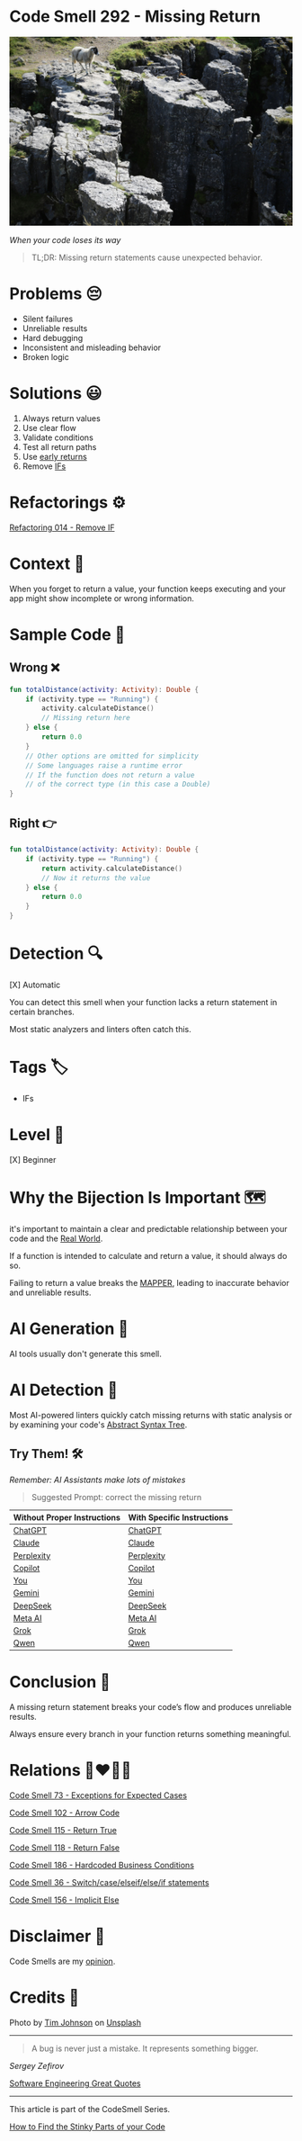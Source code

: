 # Code Smell 292 - Missing Return

![Code Smell 292 - Missing Return](Code%20Smell%20292%20-%20Missing%20Return.jpg)

*When your code loses its way*

> TL;DR: Missing return statements cause unexpected behavior.

# Problems 😔

- Silent failures
- Unreliable results
- Hard debugging
- Inconsistent and misleading behavior
- Broken logic

# Solutions 😃

1. Always return values
2. Use clear flow
3. Validate conditions
4. Test all return paths
5. Use [early returns](https://github.com/mcsee/Software-Design-Articles/tree/main/Articles/Code%20Smells/Code%20Smell%20156%20-%20Implicit%20Else/readme.md)
6. Remove [IFs](https://github.com/mcsee/Software-Design-Articles/tree/main/Articles/Refactorings/Refactoring%20014%20-%20Remove%20IF/readme.md)

# Refactorings ⚙️

[Refactoring 014 - Remove IF](https://github.com/mcsee/Software-Design-Articles/tree/main/Articles/Refactorings/Refactoring%20014%20-%20Remove%20IF/readme.md)

# Context 💬

When you forget to return a value, your function keeps executing and your app might show incomplete or wrong information.

# Sample Code 📖

## Wrong ❌

<!-- [Gist Url](https://gist.github.com/mcsee/85ddf9b20f667119b5a7d57a512ee1c1) -->

```kotlin
fun totalDistance(activity: Activity): Double {
    if (activity.type == "Running") {
        activity.calculateDistance() 
        // Missing return here
    } else {
        return 0.0
    }
    // Other options are omitted for simplicity
    // Some languages raise a runtime error 
    // If the function does not return a value
    // of the correct type (in this case a Double)
}
```

## Right 👉

<!-- [Gist Url](https://gist.github.com/mcsee/f979ec3c11052161c87d9498a9e641a9) -->

```kotlin
fun totalDistance(activity: Activity): Double {
    if (activity.type == "Running") {
        return activity.calculateDistance() 
        // Now it returns the value
    } else {
        return 0.0
    }
}
```

# Detection 🔍

[X] Automatic 

You can detect this smell when your function lacks a return statement in certain branches. 

Most static analyzers and linters often catch this.

# Tags 🏷️

- IFs

# Level 🔋

[X] Beginner

# Why the Bijection Is Important 🗺️

it's important to maintain a clear and predictable relationship
between your code and the [Real World](https://github.com/mcsee/Software-Design-Articles/tree/main/Articles/Theory/The%20One%20and%20Only%20Software%20Design%20Principle/readme.md).

If a function is intended to calculate and return a value, it should always do so.  

Failing to return a value breaks the [MAPPER](https://github.com/mcsee/Software-Design-Articles/tree/main/Articles/Theory/What%20is%20(wrong%20with)%20software/readme.md), leading to inaccurate behavior and unreliable results.

# AI Generation 🤖

AI tools usually don't generate this smell.

# AI Detection 🥃

Most AI-powered linters quickly catch missing returns with static analysis or by examining your code's [Abstract Syntax Tree](https://en.wikipedia.org/wiki/Abstract_syntax_tree).

## Try Them! 🛠

*Remember: AI Assistants make lots of mistakes*

> Suggested Prompt: correct the missing return

| Without Proper Instructions    | With Specific Instructions |
| -------- | ------- |
| [ChatGPT](https://chat.openai.com/?q=Correct+and+explain+this+code%3A+%60%60%60kotlin%0D%0Afun+totalDistance%28activity%3A+Activity%29%3A+Double+%7B%0D%0A++++if+%28activity.type+%3D%3D+%22Running%22%29+%7B%0D%0A++++++++activity.calculateDistance%28%29+%0D%0A++++++++%2F%2F+Missing+return+here%0D%0A++++%7D+else+%7B%0D%0A++++++++return+0.0%0D%0A++++%7D%0D%0A++++%2F%2F+Other+options+are+omitted+for+simplicity%0D%0A++++%2F%2F+Some+languages+raise+a+runtime+error+%0D%0A++++%2F%2F+If+the+function+does+not+return+a+value%0D%0A++++%2F%2F+of+the+correct+type+%28in+this+case+a+Double%29%0D%0A%7D%0D%0A%60%60%60) | [ChatGPT](https://chat.openai.com/?q=correct+the+missing+return%3A+%60%60%60kotlin%0D%0Afun+totalDistance%28activity%3A+Activity%29%3A+Double+%7B%0D%0A++++if+%28activity.type+%3D%3D+%22Running%22%29+%7B%0D%0A++++++++activity.calculateDistance%28%29+%0D%0A++++++++%2F%2F+Missing+return+here%0D%0A++++%7D+else+%7B%0D%0A++++++++return+0.0%0D%0A++++%7D%0D%0A++++%2F%2F+Other+options+are+omitted+for+simplicity%0D%0A++++%2F%2F+Some+languages+raise+a+runtime+error+%0D%0A++++%2F%2F+If+the+function+does+not+return+a+value%0D%0A++++%2F%2F+of+the+correct+type+%28in+this+case+a+Double%29%0D%0A%7D%0D%0A%60%60%60) |
| [Claude](https://claude.ai/new?q=Correct+and+explain+this+code%3A+%60%60%60kotlin%0D%0Afun+totalDistance%28activity%3A+Activity%29%3A+Double+%7B%0D%0A++++if+%28activity.type+%3D%3D+%22Running%22%29+%7B%0D%0A++++++++activity.calculateDistance%28%29+%0D%0A++++++++%2F%2F+Missing+return+here%0D%0A++++%7D+else+%7B%0D%0A++++++++return+0.0%0D%0A++++%7D%0D%0A++++%2F%2F+Other+options+are+omitted+for+simplicity%0D%0A++++%2F%2F+Some+languages+raise+a+runtime+error+%0D%0A++++%2F%2F+If+the+function+does+not+return+a+value%0D%0A++++%2F%2F+of+the+correct+type+%28in+this+case+a+Double%29%0D%0A%7D%0D%0A%60%60%60) | [Claude](https://claude.ai/new?q=correct+the+missing+return%3A+%60%60%60kotlin%0D%0Afun+totalDistance%28activity%3A+Activity%29%3A+Double+%7B%0D%0A++++if+%28activity.type+%3D%3D+%22Running%22%29+%7B%0D%0A++++++++activity.calculateDistance%28%29+%0D%0A++++++++%2F%2F+Missing+return+here%0D%0A++++%7D+else+%7B%0D%0A++++++++return+0.0%0D%0A++++%7D%0D%0A++++%2F%2F+Other+options+are+omitted+for+simplicity%0D%0A++++%2F%2F+Some+languages+raise+a+runtime+error+%0D%0A++++%2F%2F+If+the+function+does+not+return+a+value%0D%0A++++%2F%2F+of+the+correct+type+%28in+this+case+a+Double%29%0D%0A%7D%0D%0A%60%60%60) |
| [Perplexity](https://www.perplexity.ai/?q=Correct+and+explain+this+code%3A+%60%60%60kotlin%0D%0Afun+totalDistance%28activity%3A+Activity%29%3A+Double+%7B%0D%0A++++if+%28activity.type+%3D%3D+%22Running%22%29+%7B%0D%0A++++++++activity.calculateDistance%28%29+%0D%0A++++++++%2F%2F+Missing+return+here%0D%0A++++%7D+else+%7B%0D%0A++++++++return+0.0%0D%0A++++%7D%0D%0A++++%2F%2F+Other+options+are+omitted+for+simplicity%0D%0A++++%2F%2F+Some+languages+raise+a+runtime+error+%0D%0A++++%2F%2F+If+the+function+does+not+return+a+value%0D%0A++++%2F%2F+of+the+correct+type+%28in+this+case+a+Double%29%0D%0A%7D%0D%0A%60%60%60) | [Perplexity](https://www.perplexity.ai/?q=correct+the+missing+return%3A+%60%60%60kotlin%0D%0Afun+totalDistance%28activity%3A+Activity%29%3A+Double+%7B%0D%0A++++if+%28activity.type+%3D%3D+%22Running%22%29+%7B%0D%0A++++++++activity.calculateDistance%28%29+%0D%0A++++++++%2F%2F+Missing+return+here%0D%0A++++%7D+else+%7B%0D%0A++++++++return+0.0%0D%0A++++%7D%0D%0A++++%2F%2F+Other+options+are+omitted+for+simplicity%0D%0A++++%2F%2F+Some+languages+raise+a+runtime+error+%0D%0A++++%2F%2F+If+the+function+does+not+return+a+value%0D%0A++++%2F%2F+of+the+correct+type+%28in+this+case+a+Double%29%0D%0A%7D%0D%0A%60%60%60) |
| [Copilot](https://www.bing.com/chat?showconv=1&sendquery=1&q=Correct+and+explain+this+code%3A+%60%60%60kotlin%0D%0Afun+totalDistance%28activity%3A+Activity%29%3A+Double+%7B%0D%0A++++if+%28activity.type+%3D%3D+%22Running%22%29+%7B%0D%0A++++++++activity.calculateDistance%28%29+%0D%0A++++++++%2F%2F+Missing+return+here%0D%0A++++%7D+else+%7B%0D%0A++++++++return+0.0%0D%0A++++%7D%0D%0A++++%2F%2F+Other+options+are+omitted+for+simplicity%0D%0A++++%2F%2F+Some+languages+raise+a+runtime+error+%0D%0A++++%2F%2F+If+the+function+does+not+return+a+value%0D%0A++++%2F%2F+of+the+correct+type+%28in+this+case+a+Double%29%0D%0A%7D%0D%0A%60%60%60) | [Copilot](https://www.bing.com/chat?showconv=1&sendquery=1&q=correct+the+missing+return%3A+%60%60%60kotlin%0D%0Afun+totalDistance%28activity%3A+Activity%29%3A+Double+%7B%0D%0A++++if+%28activity.type+%3D%3D+%22Running%22%29+%7B%0D%0A++++++++activity.calculateDistance%28%29+%0D%0A++++++++%2F%2F+Missing+return+here%0D%0A++++%7D+else+%7B%0D%0A++++++++return+0.0%0D%0A++++%7D%0D%0A++++%2F%2F+Other+options+are+omitted+for+simplicity%0D%0A++++%2F%2F+Some+languages+raise+a+runtime+error+%0D%0A++++%2F%2F+If+the+function+does+not+return+a+value%0D%0A++++%2F%2F+of+the+correct+type+%28in+this+case+a+Double%29%0D%0A%7D%0D%0A%60%60%60) |
| [You](https://you.com/search?q=Correct+and+explain+this+code%3A+%60%60%60kotlin%0D%0Afun+totalDistance%28activity%3A+Activity%29%3A+Double+%7B%0D%0A++++if+%28activity.type+%3D%3D+%22Running%22%29+%7B%0D%0A++++++++activity.calculateDistance%28%29+%0D%0A++++++++%2F%2F+Missing+return+here%0D%0A++++%7D+else+%7B%0D%0A++++++++return+0.0%0D%0A++++%7D%0D%0A++++%2F%2F+Other+options+are+omitted+for+simplicity%0D%0A++++%2F%2F+Some+languages+raise+a+runtime+error+%0D%0A++++%2F%2F+If+the+function+does+not+return+a+value%0D%0A++++%2F%2F+of+the+correct+type+%28in+this+case+a+Double%29%0D%0A%7D%0D%0A%60%60%60) | [You](https://you.com/search?q=correct+the+missing+return%3A+%60%60%60kotlin%0D%0Afun+totalDistance%28activity%3A+Activity%29%3A+Double+%7B%0D%0A++++if+%28activity.type+%3D%3D+%22Running%22%29+%7B%0D%0A++++++++activity.calculateDistance%28%29+%0D%0A++++++++%2F%2F+Missing+return+here%0D%0A++++%7D+else+%7B%0D%0A++++++++return+0.0%0D%0A++++%7D%0D%0A++++%2F%2F+Other+options+are+omitted+for+simplicity%0D%0A++++%2F%2F+Some+languages+raise+a+runtime+error+%0D%0A++++%2F%2F+If+the+function+does+not+return+a+value%0D%0A++++%2F%2F+of+the+correct+type+%28in+this+case+a+Double%29%0D%0A%7D%0D%0A%60%60%60) |
| [Gemini](https://gemini.google.com/) | [Gemini](https://gemini.google.com/) | 
| [DeepSeek](https://chat.deepseek.com/) | [DeepSeek](https://chat.deepseek.com/) | 
| [Meta AI](https://www.meta.ai/chat) | [Meta AI](https://www.meta.ai/) | 
| [Grok](https://grok.com/) | [Grok](https://grok.com/) | 
| [Qwen](https://chat.qwen.ai/) | [Qwen](https://chat.qwen.ai/) | 

# Conclusion 🏁

A missing return statement breaks your code’s flow and produces unreliable results. 

Always ensure every branch in your function returns something meaningful.

# Relations 👩‍❤️‍💋‍👨

[Code Smell 73 - Exceptions for Expected Cases](https://github.com/mcsee/Software-Design-Articles/tree/main/Articles/Code%20Smells/Code%20Smell%2073%20-%20Exceptions%20for%20Expected%20Cases/readme.md)

[Code Smell 102 - Arrow Code](https://github.com/mcsee/Software-Design-Articles/tree/main/Articles/Code%20Smells/Code%20Smell%20102%20-%20Arrow%20Code/readme.md)

[Code Smell 115 - Return True](https://github.com/mcsee/Software-Design-Articles/tree/main/Articles/Code%20Smells/Code%20Smell%20115%20-%20Return%20True/readme.md)

[Code Smell 118 - Return False](https://github.com/mcsee/Software-Design-Articles/tree/main/Articles/Code%20Smells/Code%20Smell%20118%20-%20Return%20False/readme.md)

[Code Smell 186 - Hardcoded Business Conditions](https://github.com/mcsee/Software-Design-Articles/tree/main/Articles/Code%20Smells/Code%20Smell%20186%20-%20Hardcoded%20Business%20Conditions/readme.md)

[Code Smell 36 - Switch/case/elseif/else/if statements](https://github.com/mcsee/Software-Design-Articles/tree/main/Articles/Code%20Smells/Code%20Smell%2036%20-%20Switch%20case%20elseif%20else%20if%20statements/readme.md)

[Code Smell 156 - Implicit Else](https://github.com/mcsee/Software-Design-Articles/tree/main/Articles/Code%20Smells/Code%20Smell%20156%20-%20Implicit%20Else/readme.md)

# Disclaimer 📘

Code Smells are my [opinion](https://github.com/mcsee/Software-Design-Articles/tree/main/Articles/Blogging/I%20Wrote%20More%20than%2090%20Articles%20on%202021%20Here%20is%20What%20I%20Learned/readme.md).

# Credits 🙏

Photo by [Tim Johnson](https://unsplash.com/@mangofantasy) on [Unsplash](https://unsplash.com/photos/white-and-gray-animal-on-gray-rocky-mountain-during-daytime-ywIZ8ZYxzWU)
         
* * *

> A bug is never just a mistake. It represents something bigger.

_Sergey Zefirov_
 
[Software Engineering Great Quotes](https://github.com/mcsee/Software-Design-Articles/tree/main/Articles/Quotes/Software%20Engineering%20Great%20Quotes/readme.md)

* * *

This article is part of the CodeSmell Series.

[How to Find the Stinky Parts of your Code](https://github.com/mcsee/Software-Design-Articles/tree/main/Articles/Code%20Smells/How%20to%20Find%20the%20Stinky%20parts%20of%20your%20Code/readme.md)